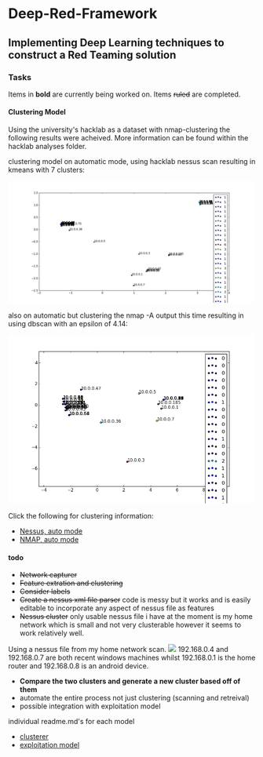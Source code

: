 # Deep-Red-Framework

## Implementing Deep Learning techniques to construct a Red Teaming solution

### Tasks

Items in __bold__ are currently being worked on.
Items ~~ruled~~ are completed.

#### Clustering Model

Using the university's hacklab as a dataset with nmap-clustering the following results were acheived. 
More information can be found within the hacklab analyses folder.

clustering model on automatic mode, using hacklab nessus scan resulting in kmeans with 7 clusters:

<img src="/hacklab analyses/hacklab_nessus_kmeans_7c.png" width="500">

also on automatic but clustering the nmap -A output this time resulting in using dbscan with an epsilon of 4.14:

<img src="/hacklab analyses/hacklab_nmap_auto_dbscan_ep4.png" width="500">

Click the following for clustering information:

* [Nessus, auto mode](/hacklab%20analyses/hacklab_nessus_kmeans_7c.txt) 
* [NMAP, auto mode](/hacklab%20analyses/hacklab_nmap_dbscan_ep4.txt) 

#### todo

* ~~Network capturer~~
* ~~Feature extration and clustering~~
* ~~Consider labels~~
* ~~Create a nessus xml file parser~~ code is messy but it works and is easily editable to incorporate any aspect of nessus file as features
* ~~Nessus cluster~~ only usable nessus file i have at the moment is my home network which is small and not very clusterable however it seems to work relatively well.

Using a nessus file from my home network scan.
<img src="https://s13.postimg.org/xtrm6cehz/nessus_home_agglo_3c.png" width="500">
192.168.0.4 and 192.168.0.7 are both recent windows machines whilst 192.168.0.1 is the home router and 192.168.0.8 is an android device.

* __Compare the two clusters and generate a new cluster based off of them__
* automate the entire process not just clustering (scanning and retreival)
* possible integration with exploitation model

individual readme.md's for each model
* [clusterer](/Clusterer/README.md) 
* [exploitation model](/exploit%20system/README.md) 